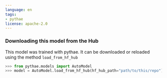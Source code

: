 ```yaml
---
language: en
tags:
- pythae
license: apache-2.0
---
```


### Downloading this model from the Hub
This model was trained with pythae. It can be downloaded or reloaded using the method `load_from_hf_hub`
```python
>>> from pythae.models import AutoModel
>>> model = AutoModel.load_from_hf_hub(hf_hub_path="path/to/this/repo")
```